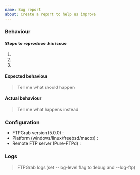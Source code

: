 ```yaml
---
name: Bug report
about: Create a report to help us improve
---
```


### Behaviour

#### Steps to reproduce this issue

1.
2.
3.

#### Expected behaviour

> Tell me what should happen

#### Actual behaviour

> Tell me what happens instead

### Configuration

* FTPGrab version (5.0.0) : 
* Platform (windows/linux/freebsd/macos) : 
* Remote FTP server (Pure-FTPd) : 

### Logs

> FTPGrab logs (set --log-level flag to debug and --log-ftp)
```

```
